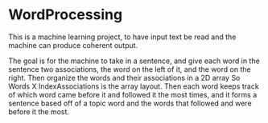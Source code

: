# WordProcessing
This is a machine learning project, to have input text be read and the machine can produce coherent output.

The goal is for the machine to take in a sentence, and give each word in the sentence two associations, the word on the left of it, and the word on the right. Then organize the words and their associations in a 2D array
So Words X IndexAssociations is the array layout.
Then each word keeps track of which word came before it and followed it the most times, and it forms a sentence based off of a topic word and the words that followed and were before it the most.
